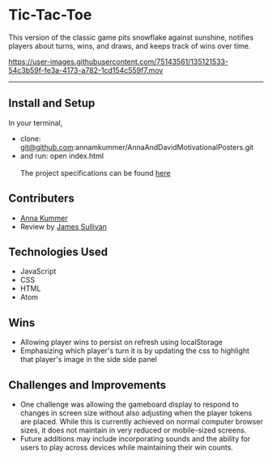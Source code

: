 # Tic-Tac-Toe
This version of the classic game pits snowflake against sunshine, notifies players about turns, wins, and draws, and keeps track of wins over time.<br>

https://user-images.githubusercontent.com/75143561/135121533-54c3b59f-fe3a-4173-a782-1cd154c559f7.mov

<hr>

## Install and Setup
In your terminal,
- clone: git@github.com:annamkummer/AnnaAndDavidMotivationalPosters.git
- and run: open index.html<br><br>
The project specifications can be found [here](https://frontend.turing.edu/projects/module-1/tic-tac-toe-solo.html)

## Contributers
- [Anna Kummer](https://github.com/annamkummer)
- Review by [James Sullivan](https://github.com/jsullivan5)

## Technologies Used
- JavaScript
- CSS
- HTML
- Atom

<!-- Code architecture? -->

## Wins
- Allowing player wins to persist on refresh using localStorage
- Emphasizing which player's turn it is by updating the css to  highlight that player's image in the side side panel

## Challenges and Improvements
- One challenge was allowing the gameboard display to respond to changes in screen size without also adjusting when the player tokens are placed. While this is currently achieved on normal computer browser sizes, it does not maintain in very reduced or mobile-sized screens.
- Future additions may include incorporating sounds and the ability for users to play across devices while maintaining their win counts.




 <!-- Overview of project and goals
Overview of technologies used, your code architecture, challenges, wins, and any other reflections
Screenshots/gifs of your app -->



